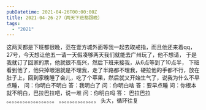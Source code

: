 ```yaml
---
pubDatetime: 2021-04-26T00:00:00Z
title: 2021-04-26-27（两天下班都跟晚）
tags:
  - "2021"
---
```


这两天都是下班都很晚，范在壹方城外面等我一起去取戒指，而且他还来着qq，
27号，今天想让他五一请一天假凑够两天我们就能去广州玩了，他不想请， 于是我就订了回家的票，他就很不高兴，然后下班来接我，从6点等到了10点半，
下班看到他了，他只掉眼泪就是不理我，走了半路都不理我，硬拉他的手都不行，放在肚子上，回到家晚睡了会儿，吃了个苹果，然后就又开始生气了，说我为什么不早点睡， 
问：你明白不明白
答：我明白了
问：你明白啥
答：要早点睡
问：你根本就不明白，巴拉巴拉吧，说一堆
问：你明白吗
答： 巴拉巴拉
。。。。。。。。。。。。。。。。。。
。。。。。。。。。。。。。。
头大，循环往复

